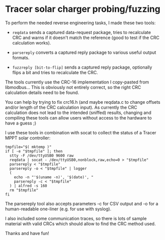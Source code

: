 # Tracer solar charger probing/fuzzing #

To perform the needed reverse engineering tasks, I made these two tools:

* `reqdata` sends a captured data-request package, tries to recalculate CRC
and warns if it doesn't match the reference (good to test if the CRC
calculation works).

* `parsereply` converts a captured reply package to various useful output
formats.

* `fuzzreply [bit-to-flip]` sends a captured reply package, optionally flips a
bit and tries to recalculate the CRC.

The tools currently use the CRC-16 implementation I copy-pasted from
libmodbus...
This is obviously not entirely correct, so the right CRC calculation details
need to be found.

You can help by trying to fix crc16.h (and maybe reqdata.c to change offsets
and/or length of the CRC calculation input).
As currently the CRC calculation does not lead to the intended (sniffed)
results, changing and compiling these tools can allow users without access to
the hardware to have a guess ;)


I use these tools in combination with socat to collect the status of a
Tracer MPPT solar controller:

    tmpfile="$( mktemp )"
    if [ -e "$tmpfile" ]; then
      stty -F /dev/ttyUSB0 9600 raw
      reqdata | socat - /dev/ttyUSB0,nonblock,raw,echo=0 > "$tmpfile"
      parsereply < "$tmpfile"
      parsereply -o < "$tmpfile" | logger
      (
        echo -n "'$(uname -n)', '$(date)', "
        parsereply -c < "$tmpfile"
      ) | alfred -s 160
      rm "$tmpfile"
    fi

The parsereply tool also accepts parameters -c for CSV output and -o for a
human-readable one-liner (e.g. for use with syslog).

I also included some communication traces, so there is lots of sample material
with valid CRCs which should allow to find the CRC method used.


Thanks and have fun!
